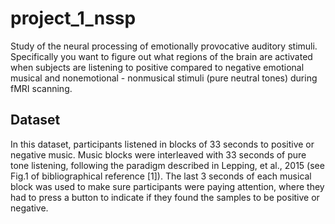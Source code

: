 # project_1_nssp
Study of the neural processing of emotionally provocative auditory stimuli. Specifically you want to figure out what regions of the brain are activated when subjects are listening to positive compared to negative emotional musical and nonemotional - nonmusical stimuli (pure neutral tones) during fMRI scanning.

## Dataset
In this dataset, participants listened in blocks of 33 seconds to positive or negative music. Music blocks were interleaved with 33 seconds of pure tone listening, following the paradigm described in Lepping, et al., 2015 (see Fig.1 of bibliographical reference [1]). The last 3 seconds of each musical block was used to make sure participants were paying attention, where they had to press a button to indicate if they found the samples to be positive or negative.
